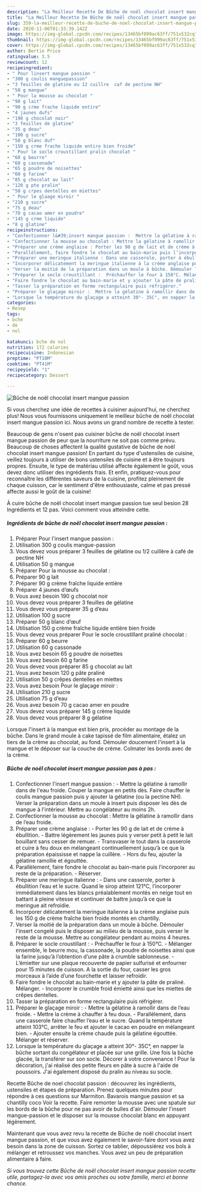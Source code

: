 ```yaml
---
description: "La Meilleur Recette De Bûche de noël chocolat insert mangue passion"
title: "La Meilleur Recette De Bûche de noël chocolat insert mangue passion"
slug: 359-la-meilleur-recette-de-buche-de-noel-chocolat-insert-mangue-passion
date: 2020-11-06T01:33:39.142Z
image: https://img-global.cpcdn.com/recipes/13465bf099ac63ff/751x532cq70/buche-de-noel-chocolat-insert-mangue-passion-photo-principale-de-la-recette.jpg
thumbnail: https://img-global.cpcdn.com/recipes/13465bf099ac63ff/751x532cq70/buche-de-noel-chocolat-insert-mangue-passion-photo-principale-de-la-recette.jpg
cover: https://img-global.cpcdn.com/recipes/13465bf099ac63ff/751x532cq70/buche-de-noel-chocolat-insert-mangue-passion-photo-principale-de-la-recette.jpg
author: Bertie Price
ratingvalue: 3.5
reviewcount: 12
recipeingredient:
- " Pour linsert mangue passion "
- "300 g coulis manguepassion"
- "3 feuilles de glatine ou 12 cuillre  caf de pectine NH"
- "50 g mangue"
- " Pour la mousse au chocolat "
- "90 g lait"
- "90 g crme frache liquide entire"
- "4 jaunes dufs"
- "190 g chocolat noir"
- "3 feuilles de glatine"
- "35 g deau"
- "100 g sucre"
- "50 g blanc duf"
- "150 g crme frache liquide entire bien froide"
- " Pour le socle croustillant pralin chocolat "
- "60 g beurre"
- "60 g cassonade"
- "65 g poudre de noisettes"
- "60 g farine"
- "85 g chocolat au lait"
- "120 g pte pralin"
- "50 g crpes dentelles en miettes"
- " Pour le glaage miroir "
- "210 g sucre"
- "75 g deau"
- "70 g cacao amer en poudre"
- "145 g crme liquide"
- "8 g glatine"
recipeinstructions:
- "Confectionner l&#39;insert mangue passion :  Mettre la gélatine à ramollir dans de l&#39;eau froide. Couper la mangue en petits dès. Faire chauffer le coulis mangue passion puis y ajouter la gélatine (ou la pectine NH). Verser la préparation dans un moule à insert puis disposer les dès de mangue à l&#39;intérieur. Mettre au congélateur au moins 2h."
- "Confectionner la mousse au chocolat : Mettre la gélatine à ramollir dans de l’eau froide."
- "Préparer une crème anglaise : Porter les 90 g de lait et de crème à ébullition. Battre légèrement les jaunes puis y verser petit à petit le lait bouillant sans cesser de remuer. Transvaser le tout dans la casserole et cuire à feu doux en mélangeant continuellement jusqu’à ce que la préparation épaississe et nappe la cuillère. Hors du feu, ajouter la gélatine ramollie et égouttée."
- "Parallèlement, faire fondre le chocolat au bain-marie puis l’incorporer au reste de la préparation. Réserver."
- "Préparer une meringue italienne : Dans une casserole, porter à ébullition l’eau et le sucre. Quand le sirop atteint 121°C, l’incorporer immédiatement dans les blancs préalablement montés en neige tout en battant à pleine vitesse et continuer de battre jusqu’à ce que la meringue ait refroidie."
- "Incorporer délicatement la meringue italienne à la crème anglaise puis les 150 g de crème fraîche bien froide montés en chantilly."
- "Verser la moitié de la préparation dans un moule à bûche. Démouler l&#39;insert congelé puis le disposer au milieu de la mousse, puis verser le reste de la mousse. Mettre au congélateur pendant au moins 4 heures."
- "Préparer le socle croustillant :  Préchauffer le four à 150°C. Mélanger ensemble, le beurre mou, la cassonade, la poudre de noisettes ainsi que la farine jusqu’à l’obtention d’une pâte à crumble sablonneuse. L’émietter sur une plaque recouverte de papier sulfurisé et enfourner pour 15 minutes de cuisson. A la sortie du four, casser les gros morceaux à l’aide d’une fourchette et laisser refroidir."
- "Faire fondre le chocolat au bain-marie et y ajouter la pâte de praliné. Mélanger. Incorporer le crumble froid émietté ainsi que les miettes de crêpes dentelles."
- "Tasser la préparation en forme rectangulaire puis réfrigérer."
- "Préparer le glaçage miroir :  Mettre la gélatine à ramollir dans de l’eau froide. Mettre la crème à chauffer à feu doux. Parallèlement, dans une casserole faire chauffer l’eau et le sucre. Quand la température atteint 103°C, arrêter le feu et ajouter le cacao en poudre en mélangeant bien. Ajouter ensuite la crème chaude puis la gélatine égouttée. Mélanger et réserver."
- "Lorsque la température du glaçage a atteint 30°- 35C°, en napper la bûche sortant du congélateur et placée sur une grille. Une fois la bûche glacée, la transférer sur son socle. Décorer à votre convenance ! Pour la décoration, j&#39;ai réalisé des petite fleurs en pâte à sucre à l&#39;aide de poussoirs. J&#39;ai également disposé du pralin au niveau su socle."
categories:
- Resep
tags:
- bche
- de
- nol

katakunci: bche de nol 
nutrition: 172 calories
recipecuisine: Indonesian
preptime: "PT10M"
cooktime: "PT41M"
recipeyield: "1"
recipecategory: Dessert

---
```



![Bûche de noël chocolat insert mangue passion](https://img-global.cpcdn.com/recipes/13465bf099ac63ff/751x532cq70/buche-de-noel-chocolat-insert-mangue-passion-photo-principale-de-la-recette.jpg)

Si vous cherchez une idée de recettes à cuisiner aujourd'hui, ne cherchez plus! Nous vous fournissons uniquement le meilleur bûche de noël chocolat insert mangue passion ici. Nous avons un grand nombre de recette à tester.

Beaucoup de gens n'osent pas cuisiner bûche de noël chocolat insert mangue passion de peur que la nourriture ne soit pas comme prévu. Beaucoup de choses affectent la qualité gustative de bûche de noël chocolat insert mangue passion! En partant du type d'ustensiles de cuisine, veillez toujours à utiliser de bons ustensiles de cuisine et à être toujours propres. Ensuite, le type de matériau utilisé affecte également le goût, vous devez donc utiliser des ingrédients frais. Et enfin, pratiquez-vous pour reconnaître les différentes saveurs de la cuisine, profitez pleinement de chaque cuisson, car le sentiment d'être enthousiaste, calme et pas pressé affecte aussi le goût de la cuisine!

<!--inarticleads1-->

À cuire bûche de noël chocolat insert mangue passion tue seul besion 28 Ingrédients et 12 pas. Voici comment vous atteindre cette.

##### Ingrédients de bûche de noël chocolat insert mangue passion :

1. Préparer  Pour l&#39;insert mangue passion :
1. Utilisation 300 g coulis mangue-passion
1. Vous devez vous préparer 3 feuilles de gélatine ou 1/2 cuillère à café de pectine NH
1. Utilisation 50 g mangue
1. Préparer  Pour la mousse au chocolat :
1. Préparer 90 g lait
1. Préparer 90 g crème fraîche liquide entière
1. Préparer 4 jaunes d’œufs
1. Vous avez besoin 190 g chocolat noir
1. Vous devez vous préparer 3 feuilles de gélatine
1. Vous devez vous préparer 35 g d’eau
1. Utilisation 100 g sucre
1. Préparer 50 g blanc d’œuf
1. Utilisation 150 g crème fraîche liquide entière bien froide
1. Vous devez vous préparer  Pour le socle croustillant praliné chocolat :
1. Préparer 60 g beurre
1. Utilisation 60 g cassonade
1. Vous avez besoin 65 g poudre de noisettes
1. Vous avez besoin 60 g farine
1. Vous devez vous préparer 85 g chocolat au lait
1. Vous avez besoin 120 g pâte praliné
1. Utilisation 50 g crêpes dentelles en miettes
1. Vous avez besoin  Pour le glaçage miroir :
1. Utilisation 210 g sucre
1. Utilisation 75 g d’eau
1. Vous avez besoin 70 g cacao amer en poudre
1. Vous devez vous préparer 145 g crème liquide
1. Vous devez vous préparer 8 g gélatine


Lorsque l&#39;insert à la mangue est bien pris, procéder au montage de la bûche. Dans le grand moule à cake tapissé de film alimentaire, étalez un tiers de la crème au chocolat, au fond. Démouler doucement l&#39;insert à la mangue et le déposer sur la couche de crème. Colmater les bords avec de la crème. 

<!--inarticleads2-->

##### Bûche de noël chocolat insert mangue passion pas à pas :

1. Confectionner l&#39;insert mangue passion :  - Mettre la gélatine à ramollir dans de l&#39;eau froide. Couper la mangue en petits dès. Faire chauffer le coulis mangue passion puis y ajouter la gélatine (ou la pectine NH). Verser la préparation dans un moule à insert puis disposer les dès de mangue à l&#39;intérieur. Mettre au congélateur au moins 2h.
1. Confectionner la mousse au chocolat : Mettre la gélatine à ramollir dans de l’eau froide.
1. Préparer une crème anglaise : - Porter les 90 g de lait et de crème à ébullition. - Battre légèrement les jaunes puis y verser petit à petit le lait bouillant sans cesser de remuer. - Transvaser le tout dans la casserole et cuire à feu doux en mélangeant continuellement jusqu’à ce que la préparation épaississe et nappe la cuillère. - Hors du feu, ajouter la gélatine ramollie et égouttée.
1. Parallèlement, faire fondre le chocolat au bain-marie puis l’incorporer au reste de la préparation. - Réserver.
1. Préparer une meringue italienne : - Dans une casserole, porter à ébullition l’eau et le sucre. Quand le sirop atteint 121°C, l’incorporer immédiatement dans les blancs préalablement montés en neige tout en battant à pleine vitesse et continuer de battre jusqu’à ce que la meringue ait refroidie.
1. Incorporer délicatement la meringue italienne à la crème anglaise puis les 150 g de crème fraîche bien froide montés en chantilly.
1. Verser la moitié de la préparation dans un moule à bûche. Démouler l&#39;insert congelé puis le disposer au milieu de la mousse, puis verser le reste de la mousse. Mettre au congélateur pendant au moins 4 heures.
1. Préparer le socle croustillant :  - Préchauffer le four à 150°C. - Mélanger ensemble, le beurre mou, la cassonade, la poudre de noisettes ainsi que la farine jusqu’à l’obtention d’une pâte à crumble sablonneuse. - L’émietter sur une plaque recouverte de papier sulfurisé et enfourner pour 15 minutes de cuisson. A la sortie du four, casser les gros morceaux à l’aide d’une fourchette et laisser refroidir.
1. Faire fondre le chocolat au bain-marie et y ajouter la pâte de praliné. Mélanger. - Incorporer le crumble froid émietté ainsi que les miettes de crêpes dentelles.
1. Tasser la préparation en forme rectangulaire puis réfrigérer.
1. Préparer le glaçage miroir :  - Mettre la gélatine à ramollir dans de l’eau froide. - Mettre la crème à chauffer à feu doux. - Parallèlement, dans une casserole faire chauffer l’eau et le sucre. Quand la température atteint 103°C, arrêter le feu et ajouter le cacao en poudre en mélangeant bien. - Ajouter ensuite la crème chaude puis la gélatine égouttée. Mélanger et réserver.
1. Lorsque la température du glaçage a atteint 30°- 35C°, en napper la bûche sortant du congélateur et placée sur une grille. Une fois la bûche glacée, la transférer sur son socle. Décorer à votre convenance ! Pour la décoration, j&#39;ai réalisé des petite fleurs en pâte à sucre à l&#39;aide de poussoirs. J&#39;ai également disposé du pralin au niveau su socle.


Recette Bûche de noel chocolat passion : découvrez les ingrédients, ustensiles et étapes de préparation. Prenez quelques minutes pour répondre à ces questions sur Marmiton. Bavarois mangue passion et sa chantilly coco Voir la recette. Faire remonter la mousse avec une spatule sur les bords de la bûche pour ne pas avoir de bulles d&#39;air. Démouler l&#39;insert mangue-passion et le disposer sur la mousse chocolat blanc en appuyant légèrement. 

<!--inarticleads1-->

<p>
Maintenant que vous avez revu la recette de Bûche de noël chocolat insert mangue passion, et que vous avez également le savoir-faire dont vous avez besoin dans la zone de cuisson. Sortez ce tablier, dépoussiérez vos bols à mélanger et retroussez vos manches. Vous avez un peu de préparation alimentaire à faire.
</p>

<p>
<i>Si vous trouvez cette Bûche de noël chocolat insert mangue passion recette utile, partagez-la avec vos amis proches ou votre famille, merci et bonne chance.</i>
</p>
